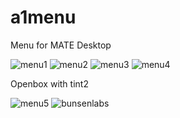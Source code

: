 # a1menu
Menu for MATE Desktop

![menu1](https://raw.github.com/appdevsw/a1menu/ctrl/menu1.png)
![menu2](https://raw.github.com/appdevsw/a1menu/ctrl/menu2.png)
![menu3](https://raw.github.com/appdevsw/a1menu/ctrl/menu3.png)
![menu4](https://raw.github.com/appdevsw/a1menu/ctrl/menu4.png)

Openbox with tint2

![menu5](https://raw.github.com/appdevsw/a1menu/ctrl/menu5.png)
![bunsenlabs](https://raw.github.com/appdevsw/a1menu/ctrl/bunsenlabs.png)

